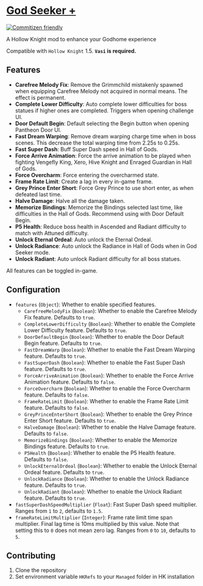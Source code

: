 # [God Seeker +](https://github.com/Clazex/HollowKnight.GodSeekerPlus)

[![Commitizen friendly](https://img.shields.io/badge/commitizen-friendly-brightgreen.svg)](http://commitizen.github.io/cz-cli/)

A Hollow Knight mod to enhance your Godhome experience

Compatible with `Hollow Knight` 1.5.
**`Vasi` is required.**

## Features

- **Carefree Melody Fix**: Remove the Grimmchild mistakenly spawned when equipping Carefree Melody not acquired in normal means. The effect is permanent.
- **Complete Lower Difficulty**: Auto complete lower difficulties for boss statues if higher ones are completed. Triggers when opening challenge UI.
- **Door Default Begin**: Default selecting the Begin button when opening Pantheon Door UI.
- **Fast Dream Warping**: Remove dream warping charge time when in boss scenes. This decrease the total warping time from 2.25s to 0.25s.
- **Fast Super Dash**: Buff Super Dash speed in Hall of Gods.
- **Force Arrive Animation**: Force the arrive animation to be played when fighting Vengefly King, Xero, Hive Knight and Enraged Guardian in Hall of Gods.
- **Force Overcharm**: Force entering the overcharmed state.
- **Frame Rate Limit**: Create a lag in every in-game frame.
- **Grey Prince Enter Short**: Force Grey Prince to use short enter, as when defeated last time.
- **Halve Damage**: Halve all the damage taken.
- **Memorize Bindings**: Memorize the Bindings selected last time, like difficulties in the Hall of Gods. Recommend using with Door Default Begin.
- **P5 Health**: Reduce boss health in Ascended and Radiant difficulty to match with Attuned difficulty.
- **Unlock Eternal Ordeal**: Auto unlock the Eternal Ordeal.
- **Unlock Radiance**: Auto unlock the Radiance in Hall of Gods when in God Seeker mode.
- **Unlock Radiant**: Auto unlock Radiant difficulty for all boss statues.

All features can be toggled in-game.

## Configuration

- `features` (`Object`): Whether to enable specified features.
  + `CarefreeMelodyFix` (`Boolean`): Whether to enable the Carefree Melody Fix feature. Defaults to `true`.
  + `CompleteLowerDifficulty` (`Boolean`): Whether to enable the Complete Lower Difficulty feature. Defaults to `true`.
  + `DoorDefaultBegin` (`Boolean`): Whether to enable the Door Default Begin feature. Defaults to `true`.
  + `FastDreamWarp` (`Boolean`): Whether to enable the Fast Dream Warping feature. Defaults to `true`.
  + `FastSuperDash` (`Boolean`): Whether to enable the Fast Super Dash feature. Defaults to `true`.
  + `ForceArriveAnimation` (`Boolean`): Whether to enable the Force Arrive Animation feature. Defaults to `false`.
  + `ForceOvercharm` (`Boolean`): Whether to enable the Force Overcharm feature. Defaults to `false`.
  + `FrameRateLimit` (`Boolean`): Whether to enable the Frame Rate Limit feature. Defaults to `false`.
  + `GreyPrinceEnterShort` (`Boolean`): Whether to enable the Grey Prince Enter Short feature. Defaults to `true`.
  + `HalveDamage` (`Boolean`): Whether to enable the Halve Damage feature. Defaults to `false`.
  + `MemorizeBindings` (`Boolean`): Whether to enable the Memorize Bindings feature. Defaults to `true`.
  + `P5Health` (`Boolean`): Whether to enable the P5 Health feature. Defaults to `false`.
  + `UnlockEternalOrdeal` (`Boolean`): Whether to enable the Unlock Eternal Ordeal feature. Defaults to `true`.
  + `UnlockRadiance` (`Boolean`): Whether to enable the Unlock Radiance feature. Defaults to `true`.
  + `UnlockRadiant` (`Boolean`): Whether to enable the Unlock Radiant feature. Defaults to `true`.
- `fastSuperDashSpeedMultiplier` (`Float`): Fast Super Dash speed multiplier. Ranges from `1` to `2`, defaults to `1.5`.
- `frameRateLimitMultiplier` (`Integer`): Frame rate limit time span multiplier. Final lag time is 10ms multiplied by this value. Note that setting this to `0` does not mean zero lag. Ranges from `0` to `10`, defaults to `5`.

## Contributing

1. Clone the repository
2. Set environment variable `HKRefs` to your `Managed` folder in HK installation

